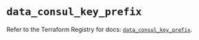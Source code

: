 # `data_consul_key_prefix`

Refer to the Terraform Registry for docs: [`data_consul_key_prefix`](https://registry.terraform.io/providers/hashicorp/consul/2.20.0/docs/data-sources/key_prefix).
